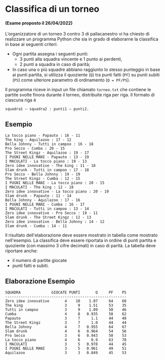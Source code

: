 # Classifica di un torneo

#### (Esame proposto il 26/04/2022)
 
L’organizzatore di un torneo 3 contro 3 di pallacanestro vi ha chiesto di realizzare un programma Python che sia in
grado di elaborarne la classifica in base ai seguenti criteri:

- Ogni partita assegna i seguenti punti:
    * 3 punti alla squadra vincente e 1 punto ai perdenti,
    * 2 punti a squadra in caso di parità;
- In caso una o più squadre abbiano raggiunto lo stesso punteggio in base ai punti partita, si utilizza il quoziente (`Q`)
  tra punti fatti (`PF`) su punti subiti (`PS`) come ulteriore parametro di ordinamento (`Q = PF/PS`).

Il programma riceve in input un file chiamato `torneo.txt` che contiene le partite svolte finora durante il torneo,
distribuite riga per riga. Il formato di ciascuna riga è

    squadra1 – squadra2 : punti1 – punti2.

## Esempio

    La tocco piano - Papauto : 16 - 11
    The king - Aquilazoo : 17 - 12
    Bella Johnny - Tutti in campoo : 16 - 18
    Pro Secco - Cumba : 20 - 15
    The Street Kingz - Aquilazoo : 19 - 17
    I PUGNI NELLE MANI - Papauto : 13 - 19
    I MACULATI - La tocco piano : 19 - 13
    Zero idee innovative - The king : 11 - 18
    Slam drunk - Tutti in campoo : 17 - 18
    Pro Secco - Bella Johnny : 19 - 19
    The Street Kingz - Cumba : 12 - 15
    I PUGNI NELLE MANI - La tocco piano : 20 - 15
    I MACULATI - The king : 12 - 18
    Zero idee innovative - La tocco piano : 20 - 19
    Slam drunk - Papauto : 11 - 14
    Bella Johnny - Aquilazoo : 17 - 16
    I PUGNI NELLE MANI - Cumba : 16 - 17
    I MACULATI - Tutti in campoo : 13 - 14
    Zero idee innovative - Pro Secco : 19 - 11
    Slam drunk - The Street Kingz : 12 - 13
    Zero idee innovative - Bella Johnny : 14 - 12
    Slam drunk - Cumba : 14 - 11

Il risultato dell'elaborazione deve essere mostrato in tabella come mostrato nell'esempio. La classifica deve essere
riportata in ordine di punti partita e quoziente (con massimo 3 cifre decimali) in caso di parità. La tabella deve
riportare anche:

- il numero di partite giocate
- punti fatti e subiti.

## Elaborazione Esempio

    SQUADRA              GIOCATE PUNTI       Q     PF    PS
    -------------------------------------------------------
    Zero idee innovative       4    10    1.07     64    60
    The king                   3     9    1.51     53    35
    Tutti in campoo            3     9    1.09     50    46
    Cumba                      4     8   0.935     58    62
    Papauto                    3     7     1.1     44    40
    The Street Kingz           3     7     1.0     44    44
    Bella Johnny               4     7   0.955     64    67
    Slam drunk                 4     6   0.964     54    56
    Pro Secco                  3     6   0.943     50    53
    La tocco piano             4     6     0.9     63    70
    I MACULATI                 3     5   0.978     44    45
    I PUGNI NELLE MANI         3     5   0.961     49    51
    Aquilazoo                  3     3   0.849     45    53

